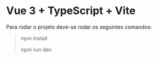 # Vue 3 + TypeScript + Vite

Para rodar o projeto deve-se rodar os seguintes comandos:

> npm install
>
> npm run dev
